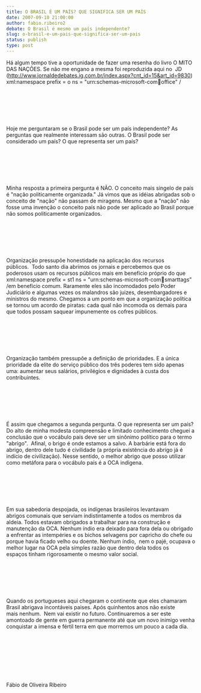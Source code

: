 ```yaml
---
title: O BRASIL É UM PAÍS? QUE SIGNIFICA SER UM PAÍS
date: 2007-09-10 21:00:00
author: fabio.ribeiro2
debate: O Brasil é mesmo um país independente?
slug: o-brasil-e-um-pais-que-significa-ser-um-pais
status: publish 
type: post
---
```


Há algum tempo tive a oportunidade de fazer uma resenha do livro O MITO DAS NAÇÕES. Se não me engano a mesma foi reproduzida aqui no  JD (<http://www.jornaldedebates.ig.com.br/index.aspx?cnt_id=15&art_id=9830>) xml:namespace prefix = o ns = "urn:schemas-microsoft-com:office:office" /


 


  


 


Hoje me perguntaram se o Brasil pode ser um país independente? As perguntas que realmente interessam são outras. O Brasil pode ser considerado um país? O que representa ser um país?  


 


  


 


Minha resposta a primeira pergunta é NÃO. O conceito mais singelo de país é "nação politicamente organizada." Já vimos que as idéias abrigadas sob o conceito de "nação" não passam de miragens. Mesmo que a "nação" não fosse uma invenção o conceito país não pode ser aplicado ao Brasil porque não somos politicamente organizados.  


 


  


 


Organização pressupõe honestidade na aplicação dos recursos públicos.  Todo santo dia abrimos os jornais e percebemos que os poderosos usam os recursos públicos mais em benefício próprio do que xml:namespace prefix = st1 ns = "urn:schemas-microsoft-com:office:smarttags" /em benefício comum. Raramente eles são incomodados pelo Poder Judiciário e algumas vezes os malandros são juizes, desembargadores e ministros do mesmo. Chegamos a um ponto em que a organização política se tornou um acordo de piratas: cada qual não incomoda os demais para que todos possam saquear impunemente os cofres públicos. 


 


  


 


Organização também pressupõe a definição de prioridades. E a única prioridade da elite do serviço público dos três poderes tem sido apenas uma: aumentar seus salários, privilégios e dignidades à custa dos contribuintes. 


 


  


 


É assim que chegamos a segunda pergunta. O que representa ser um país? Do alto de minha modesta compreensão e limitado conhecimento cheguei a conclusão que o vocábulo país deve ser um sinônimo político para o termo "abrigo".  Afinal, o brigo é onde estamos a salvo. A barbárie está fora do abrigo, dentro dele tudo é civilidade (a própria existência do abrigo já é indício de civilização). Nesse sentido, o melhor abrigo que posso utilizar como metáfora para o vocábulo país é a OCA indígena. 


 


  


 


Em sua sabedoria despojada, os indígenas brasileiros levantavam abrigos comunais que serviam indistintamente a todos os membros da aldeia. Todos estavam obrigados a trabalhar para na construção e manutenção da OCA. Nenhum índio era deixado para fora dela ou obrigado a enfrentar as intempéries e os bichos selvagens por capricho do chefe ou porque havia ficado velho ou doente. Nenhum índio,  nem o pajé, ocupava o melhor lugar na OCA pela simples razão que dentro dela todos os espaços tinham rigorosamente o mesmo valor social. 


 


  


 


Quando os portugueses aqui chegaram o continente que eles chamaram Brasil abrigava incontáveis paises. Após quinhentos anos não existe mais nenhum.  Nem vai existir no futuro. Continuaremos a ser este amontoado de gente em guerra permanente até que um novo inimigo venha conquistar a imensa e fértil terra em que morremos um pouco a cada dia. 


 


 


  


 


Fábio de Oliveira Ribeiro 


 


 


 


